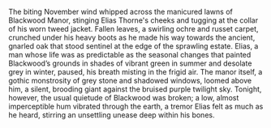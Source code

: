 The biting November wind whipped across the manicured lawns of Blackwood Manor, stinging Elias Thorne's cheeks and tugging at the collar of his worn tweed jacket.  Fallen leaves, a swirling ochre and russet carpet, crunched under his heavy boots as he made his way towards the ancient, gnarled oak that stood sentinel at the edge of the sprawling estate.  Elias, a man whose life was as predictable as the seasonal changes that painted Blackwood’s grounds in shades of vibrant green in summer and desolate grey in winter, paused, his breath misting in the frigid air.  The manor itself, a gothic monstrosity of grey stone and shadowed windows, loomed above him, a silent, brooding giant against the bruised purple twilight sky.  Tonight, however, the usual quietude of Blackwood was broken; a low, almost imperceptible hum vibrated through the earth, a tremor Elias felt as much as he heard, stirring an unsettling unease deep within his bones.

